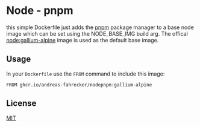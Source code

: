 # Node - pnpm
this simple Dockerfile just adds the [pnpm](https://pnpm.js.org/) package manager to a base node image which can be set using the NODE_BASE_IMG build arg. The offical [node:gallium-alpine](https://hub.docker.com/layers/library/node/gallium-alpine/images/sha256-264861cd2f785a2b727e9f908065e8d9e9358fcc1308da3cb207d9cba69afee2?context=explore) image is used as the default base image.

## Usage
In your `Dockerfile` use the `FROM` command to include this image:
```
FROM ghcr.io/andreas-fahrecker/nodepnpm:gallium-alpine
```

## License
[MIT](LICENSE)